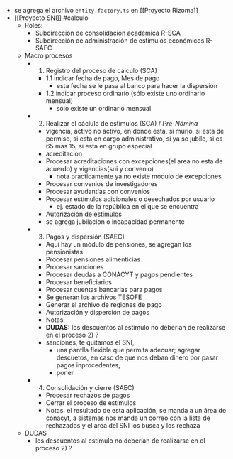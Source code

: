 - se agrega el archivo `entity.factory.ts` en [[Proyecto Rizoma]]
- [[Proyecto SNI]] #calculo
	- Roles:
		- Subdirección de consolidación académica R-SCA
		- Subdirección de administración de estímulos económicos R-SAEC
	- Macro procesos
		- 1) Registro del proceso de cálculo (SCA)
			- 1.1 indicar fecha de pago, Mes de pago
				- esta fecha se le pasa al banco para hacer la dispersión
			- 1.2 indicar proceso ordinario (sólo existe uno ordinario mensual)
				- sólo existe un ordinario mensual
		- 2) Realizar el cáclulo de estímulos (SCA) / *Pre-Nómina*
			- vigencia, activo no activo, en donde esta, si murio, si esta de permiso, si esta en cargo administrativo, si ya se jubilo, si es 65 mas 15, si esta en grupo especial
			- acreditacion
			- Procesar acreditaciones con excepciones(el area no esta de acuerdo) y vigencias(sni y convenio)
				- nota practicamente ya no existe modulo de excepciones
			- Procesar convenios de investigadores
			- Procesar ayudantías con convenios
			- Procesar estímulos adicionales o desechados por usuario
				- ej. estado de la república en el que se encuentra
			- Autorización de estímulos
			- se agrega jubilacion o incapacidad permanente
		- 3) Pagos y dispersión (SAEC)
			- Aquí hay un módulo de pensiones, se agregan los pensionistas
			- Procesar pensiones alimenticias
			- Procesar sanciones
			- Procesar deudas a CONACYT y pagos pendientes
			- Procesar beneficiarios
			- Procesar cuentas bancarias para pagos
			- Se generan los archivos TESOFE
			- Generar el archivo de regiones de pago
			- Autorización y disperción de pagos
			- Notas:
			- **DUDAS:** los descuentos al estímulo no deberían de realizarse en el proceso 2) ?
			- sanciones, te quitamos el SNI,
				- una pantlla flexible que permita adecuar; agregar descuetos, en caso de que nos deban dinero por pasar pagos inprocedentes,
				- poner
		- 4) Consolidación y cierre (SAEC)
			- Procesar rechazos de pagos
			- Cerrar el proceso de estímulos
			- Notas: el resultado de esta aplicación, se manda a un área de conacyt, a sistemas nos manda un correo con la lista de rechazados y el área del SNI los busca y los rechaza
	- DUDAS
		- los descuentos al estímulo no deberían de realizarse en el proceso 2) ?